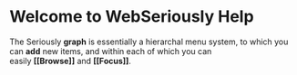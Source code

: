 # Welcome to WebSeriously Help

The Seriously **graph** is essentially a hierarchal menu system, to which you can **add** new items, and within each of which you can easily **[[Browse]]** and **[[Focus]]**.